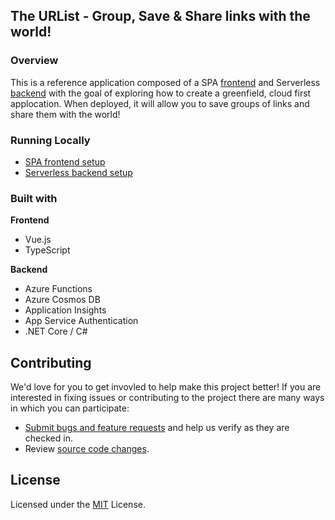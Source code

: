 ## The URList - Group, Save & Share links with the world!

### Overview
This is a reference application composed of a SPA [frontend](frontend/) and Serverless [backend](backend/) with the goal of exploring how to create a greenfield, cloud first applocation. When deployed, it will allow you to save groups of links and share them with the world!

### Running Locally
- [SPA frontend setup](frontend/)
- [Serverless backend setup](backend/)


### Built with
**Frontend**
* Vue.js
* TypeScript

**Backend**
* Azure Functions
* Azure Cosmos DB
* Application Insights
* App Service Authentication
* .NET Core / C#

## Contributing

We'd love for you to get invovled to help make this project better! If you are interested in fixing issues or contributing to the project there are many ways in which you can participate:
* [Submit bugs and feature requests](https://github.com/burkeholland/linky-link/issues) and help us verify as they are checked in.
* Review [source code changes](https://github.com/burkeholland/linky-link/pulls).

## License

Licensed under the [MIT](LICENSE.txt) License.